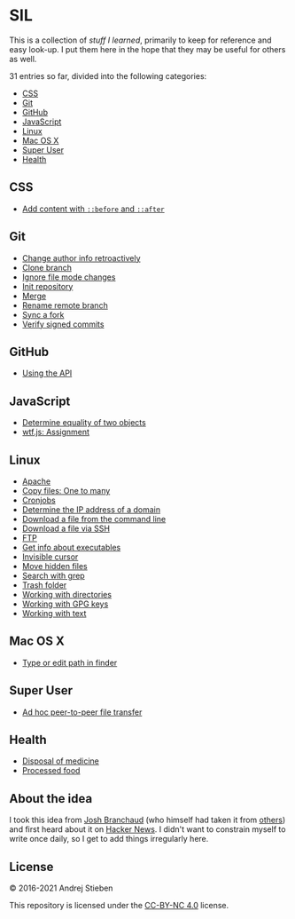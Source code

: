 # SIL

This is a collection of _stuff I learned_, primarily to keep for reference and easy look-up.
I put them here in the hope that they may be useful for others as well.

31 entries so far, divided into the following categories:

- [CSS](#css)
- [Git](#git)
- [GitHub](#github)
- [JavaScript](#javascript)
- [Linux](#linux)
- [Mac OS X](#mac-os-x)
- [Super User](#super-user)
- [Health](#health)

## CSS

- [Add content with `::before` and `::after`](posts/css/add-content-before-and-after.md)

## Git

- [Change author info retroactively](posts/git/change-author-info.md)
- [Clone branch](posts/git/clone-branch.md)
- [Ignore file mode changes](posts/git/ignore-file-mode.md)
- [Init repository](posts/git/init-repo.md)
- [Merge](posts/git/merge.md)
- [Rename remote branch](posts/git/rename-remote-branch.md)
- [Sync a fork](posts/git/sync-a-fork.md)
- [Verify signed commits](posts/git/verify-signed-commits.md)

## GitHub

- [Using the API](posts/github/using-the-api.md)

## JavaScript

- [Determine equality of two objects](posts/js/equality-of-two-objects.md)
- [wtf.js: Assignment](posts/js/wtf.js-assignment.md)

## Linux

- [Apache](posts/linux/apache.md)
- [Copy files: One to many](posts/linux/cp-files-1-n.md)
- [Cronjobs](posts/linux/cronjobs.md)
- [Determine the IP address of a domain](posts/linux/determine-ip-of-domain.md)
- [Download a file from the command line](posts/linux/download-file-in-terminal.md)
- [Download a file via SSH](posts/linux/download-file-via-ssh.md)
- [FTP](posts/linux/ftp.md)
- [Get info about executables](posts/linux/exec-info.md)
- [Invisible cursor](posts/linux/invisible-cursor.md)
- [Move hidden files](posts/linux/move-hidden-files.md)
- [Search with grep](posts/linux/search-with-grep.md)
- [Trash folder](posts/linux/trash-folder.md)
- [Working with directories](posts/linux/directories.md)
- [Working with GPG keys](posts/linux/gpg-keys.md)
- [Working with text](posts/linux/text.md)

## Mac OS X

- [Type or edit path in finder](posts/macosx/editpath.md)

## Super User

- [Ad hoc peer-to-peer file transfer](posts/superuser/ad-hoc-p2p-file-transfer.md)

## Health

- [Disposal of medicine](posts/health/med-disposal.md)
- [Processed food](posts/health/processed-food.md)

## About the idea

I took this idea from [Josh Branchaud](https://github.com/jbranchaud/til) (who himself had taken it from [others](https://github.com/thoughtbot/til)) and first heard about it on [Hacker News](https://news.ycombinator.com/item?id=11068902).
I didn't want to constrain myself to write once daily, so I get to add things irregularly here.

## License

&copy; 2016-2021 Andrej Stieben

This repository is licensed under the [CC-BY-NC 4.0](http://creativecommons.org/licenses/by-nc/4.0/) license.
